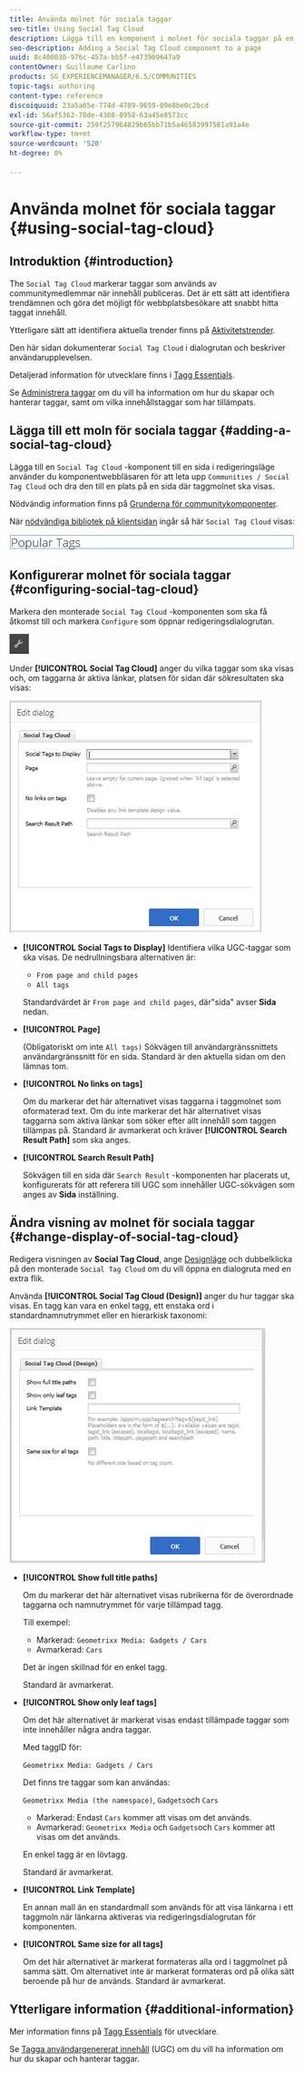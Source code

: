 ```yaml
---
title: Använda molnet för sociala taggar
seo-title: Using Social Tag Cloud
description: Lägga till en komponent i molnet för sociala taggar på en sida
seo-description: Adding a Social Tag Cloud component to a page
uuid: 8c400030-976c-457a-bb5f-e473909647a9
contentOwner: Guillaume Carlino
products: SG_EXPERIENCEMANAGER/6.5/COMMUNITIES
topic-tags: authoring
content-type: reference
discoiquuid: 23a5a65e-774d-4789-9659-09e8be0c2bcd
exl-id: 56af5362-78de-4308-8958-63a45e8573cc
source-git-commit: 259f257964829b65bb71b5a46583997581a91a4e
workflow-type: tm+mt
source-wordcount: '520'
ht-degree: 0%

---
```


# Använda molnet för sociala taggar {#using-social-tag-cloud}

## Introduktion {#introduction}

The `Social Tag Cloud` markerar taggar som används av communitymedlemmar när innehåll publiceras. Det är ett sätt att identifiera trendämnen och göra det möjligt för webbplatsbesökare att snabbt hitta taggat innehåll.

Ytterligare sätt att identifiera aktuella trender finns på [Aktivitetstrender](trends.md).

Den här sidan dokumenterar `Social Tag Cloud` i dialogrutan och beskriver användarupplevelsen.

Detaljerad information för utvecklare finns i [Tagg Essentials](tag.md).

Se [Administrera taggar](../../help/sites-administering/tags.md) om du vill ha information om hur du skapar och hanterar taggar, samt om vilka innehållstaggar som har tillämpats.

## Lägga till ett moln för sociala taggar {#adding-a-social-tag-cloud}

Lägga till en `Social Tag Cloud` -komponent till en sida i redigeringsläge använder du komponentwebbläsaren för att leta upp `Communities / Social Tag Cloud` och dra den till en plats på en sida där taggmolnet ska visas.

Nödvändig information finns på [Grunderna för communitykomponenter](basics.md).

När [nödvändiga bibliotek på klientsidan](tag.md#essentials-for-client-side) ingår så här `Social Tag Cloud` visas:

![social-tag](assets/social-tag.png)

## Konfigurerar molnet för sociala taggar {#configuring-social-tag-cloud}

Markera den monterade `Social Tag Cloud` -komponenten som ska få åtkomst till och markera `Configure` som öppnar redigeringsdialogrutan.

![konfigurera](assets/configure-new.png)

Under **[!UICONTROL Social Tag Cloud]** anger du vilka taggar som ska visas och, om taggarna är aktiva länkar, platsen för sidan där sökresultaten ska visas:

![social-tag-cloud](assets/social-tag-cloud.png)

* **[!UICONTROL Social Tags to Display]**
Identifiera vilka UGC-taggar som ska visas. De nedrullningsbara alternativen är:

   * `From page and child pages`
   * `All tags`

  Standardvärdet är `From page and child pages`, där&quot;sida&quot; avser **Sida** nedan.

* **[!UICONTROL Page]**

  (Obligatoriskt om inte `All tags)` Sökvägen till användargränssnittets användargränssnitt för en sida. Standard är den aktuella sidan om den lämnas tom.

* **[!UICONTROL No links on tags]**

  Om du markerar det här alternativet visas taggarna i taggmolnet som oformaterad text. Om du inte markerar det här alternativet visas taggarna som aktiva länkar som söker efter allt innehåll som taggen tillämpas på. Standard är avmarkerat och kräver **[!UICONTROL Search Result Path]** som ska anges.

* **[!UICONTROL Search Result Path]**

  Sökvägen till en sida där `Search Result` -komponenten har placerats ut, konfigurerats för att referera till UGC som innehåller UGC-sökvägen som anges av **Sida** inställning.

## Ändra visning av molnet för sociala taggar {#change-display-of-social-tag-cloud}

Redigera visningen av **Social Tag Cloud**, ange [Designläge](../../help/sites-authoring/default-components-designmode.md) och dubbelklicka på den monterade `Social Tag Cloud` om du vill öppna en dialogruta med en extra flik.

Använda **[!UICONTROL Social Tag Cloud (Design)]** anger du hur taggar ska visas. En tagg kan vara en enkel tagg, ett enstaka ord i standardnamnutrymmet eller en hierarkisk taxonomi:

![social-tag-cloud-design](assets/social-tag-cloud-design.png)

* **[!UICONTROL Show full title paths]**

  Om du markerar det här alternativet visas rubrikerna för de överordnade taggarna och namnutrymmet för varje tillämpad tagg.

  Till exempel:

   * Markerad: `Geometrixx Media: Gadgets / Cars`
   * Avmarkerad: `Cars`

  Det är ingen skillnad för en enkel tagg.

  Standard är avmarkerat.

* **[!UICONTROL Show only leaf tags]**

  Om det här alternativet är markerat visas endast tillämpade taggar som inte innehåller några andra taggar.

  Med taggID för:

  `Geometrixx Media: Gadgets / Cars`

  Det finns tre taggar som kan användas:

  `Geometrixx Media (the namespace)`, `Gadgets`och `Cars`

   * Markerad: Endast `Cars` kommer att visas om det används.
   * Avmarkerad: `Geometrixx Media` och `Gadgets`och `Cars` kommer att visas om det används.

  En enkel tagg är en lövtagg.

  Standard är avmarkerat.

* **[!UICONTROL Link Template]**

  En annan mall än en standardmall som används för att visa länkarna i ett taggmoln när länkarna aktiveras via redigeringsdialogrutan för komponenten.

* **[!UICONTROL Same size for all tags]**

  Om det här alternativet är markerat formateras alla ord i taggmolnet på samma sätt. Om alternativet inte är markerat formateras ord på olika sätt beroende på hur de används. Standard är avmarkerat.

## Ytterligare information {#additional-information}

Mer information finns på [Tagg Essentials](tag.md) för utvecklare.

Se [Tagga användargenererat innehåll](tag-ugc.md) (UGC) om du vill ha information om hur du skapar och hanterar taggar.
